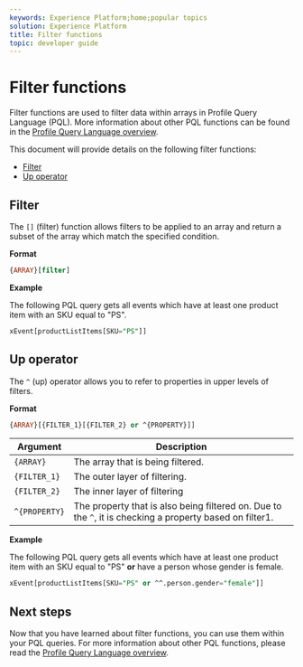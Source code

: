 ```yaml
---
keywords: Experience Platform;home;popular topics
solution: Experience Platform
title: Filter functions
topic: developer guide
---
```


# Filter functions

Filter functions are used to filter data within arrays in Profile Query Language (PQL). More information about other PQL functions can be found in the [Profile Query Language overview](./overview.md).

This document will provide details on the following filter functions:

- [Filter](#filter)
- [Up operator](#up-operator)

## Filter 

The `[]` (filter) function allows filters to be applied to an array and return a subset of the array which match the specified condition. 

**Format**

```sql
{ARRAY}[filter]
```

**Example**

The following PQL query gets all events which have at least one product item with an SKU equal to "PS".

```sql
xEvent[productListItems[SKU="PS"]]
```

## Up operator

The `^` (up) operator allows you to refer to properties in upper levels of filters.

**Format**

```sql
{ARRAY}[{FILTER_1}[{FILTER_2} or ^{PROPERTY}]]
```

| Argument | Description |
| -------- | ----------- |
| `{ARRAY}` | The array that is being filtered. |
| `{FILTER_1}` | The outer layer of filtering. |
| `{FILTER_2}` | The inner layer of filtering |
| `^{PROPERTY}` | The property that is also being filtered on. Due to the `^`, it is checking a property based on filter1. |

**Example**

The following PQL query gets all events which have at least one product item with an SKU equal to "PS" **or** have a person whose gender is female.

```sql
xEvent[productListItems[SKU="PS" or ^^.person.gender="female"]]
```

## Next steps

Now that you have learned about filter functions, you can use them within your PQL queries. For more information about other PQL functions, please read the [Profile Query Language overview](./overview.md).